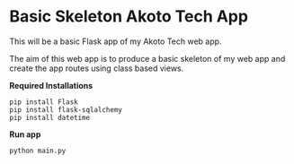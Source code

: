 # Basic Skeleton Akoto Tech App #

This will be a basic Flask app of my Akoto Tech web app.

The aim of this web app is to produce a basic skeleton of my web app and create the app routes using class based views.

**Required Installations**
```
pip install Flask
pip install flask-sqlalchemy
pip install datetime
```

**Run app**
```
python main.py
```